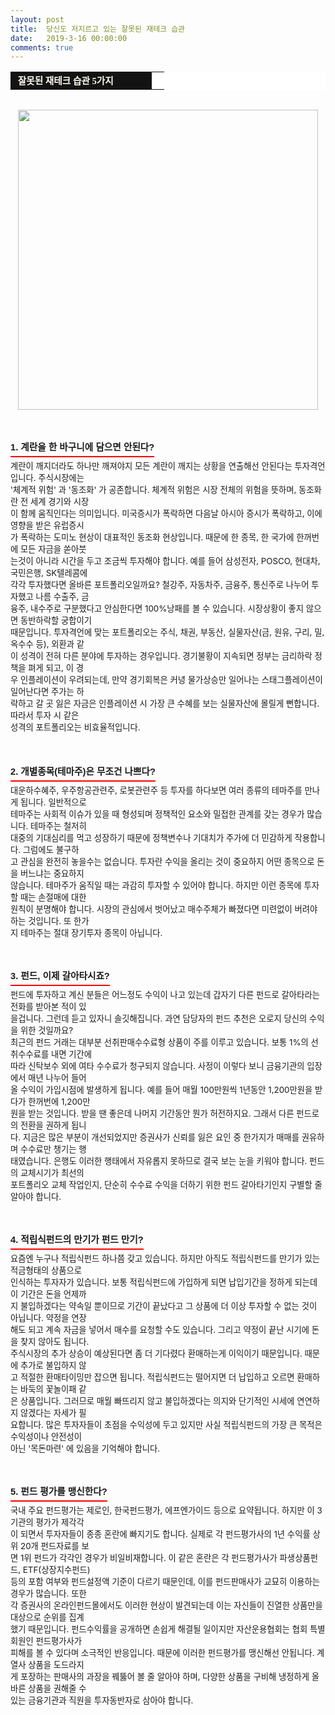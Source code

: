 ```yaml
---
layout: post
title:  당신도 저지르고 있는 잘못된 재테크 습관
date:   2019-3-16 00:00:00
comments: true
---
```




<div><table width="99%" bgcolor="#ffffff" cellspacing="1" cellpadding="2"><tbody><tr><td width="210" bgcolor="#141313" style-="border-bottom:#141313 1px solid; border-left:#141313 1px solid; border-top:#141313 1px solid; &#13;&#10;border-right:#141313 1px solid"><span style="color: rgb(0, 0, 0); font-family: 맑은 고딕, dotum, verdana; font-size: 11pt;"><strong><span syle="font-size:11pt"><font color="#fffff0">&nbsp;잘못된 재테크 습관 5가지</font></span></strong></span></td><td style="border-width: 0px 0px 1px; border-style: solid; border-color: rgb(255, 255, 255) rgb(255, 255, 255) rgb(20, 19, 19);"><span style="font-size: 11pt;"><font color="#000000">&nbsp;</font></span></td></tr></tbody></table></div><div><span style="font-size: 10pt;">﻿<br></span><span style="font-size: 10pt;"><div class="imageblock center" style="text-align: center; clear: both;"><span data-url="https://t1.daumcdn.net/cfile/tistory/19375D0F4C8CE7F904?download" data-lightbox="lightbox"><img width="480" height="358" style="height: auto; cursor: pointer; max-width: 100%;" alt="" src="https://t1.daumcdn.net/cfile/tistory/19375D0F4C8CE7F904" filename="cfile29.uf@19375D0F4C8CE7F904399D.jpg" filemime=""></span></div><br> ﻿</span><br><span style="font-size: 10pt;">﻿</span><br></div><div><h3 style="font: bold 11pt/normal 맑은 고딕, Dotum, Sans-serif; margin: 0px; padding: 0px 0px 5px; border-bottom-color: rgb(255, 0, 0); border-bottom-width: 2px; border-bottom-style: solid; float: left; font-size-adjust: none; font-stretch: normal;">1. 계란을 한 바구니에 담으면 안된다?</h3></div><div><span style="font-size: 10pt;">﻿<br><br>계란이 깨지더라도 하나만 깨져야지 모든 계란이 깨지는 상황을 연출해선 안된다는 투자격언입니다. 주식시장에는 <br>'체계적 위험' 과 '동조화' 가 공존합니다. 체계적 위험은 시장 전체의 위험을 뜻하며,&nbsp;동조화란 전 세계 경기와 시장<br> 이 함께 움직인다는 의미입니다. 미국증시가 폭락하면 다음날 아시아&nbsp;증시가 폭락하고, 이에 영향을 받은 유럽증시<br> 가 폭락하는 도미노 현상이 대표적인 동조화 현상입니다.&nbsp;때문에 한 종목, 한 국가에 한꺼번에 모든 자금을 쏟아붓 <br> 는것이 아니라 시간을 두고 조금씩 투자해야 합니다. 예를 들어 삼성전자, POSCO, 현대차, 국민은행, SK텔레콤에 <br> 각각 투자했다면 올바른 포트폴리오일까요? 철강주, 자동차주, 금융주, 통신주로 나누어 투자했고 나름 수출주, 금<br> 융주, 내수주로 구분했다고 안심한다면 100%낭패를 볼 수 있습니다. 시장상황이 좋지 않으면 동반하락할 궁합이기 <br> 때문입니다. 투자격언에 맞는 포트폴리오는 주식, 채권, 부동산, 실물자산(금, 원유, 구리,&nbsp;밀, 옥수수 등), 외환과&nbsp;같<br> 이 성격이 전혀 다른 분야에 투자하는 경우입니다. 경기불황이 지속되면 정부는 금리하락 정책을 펴게&nbsp;되고, 이 경<br> 우 인플레이션이 우려되는데, 만약 경기회복은 커녕 물가상승만 일어나는 스태그플레이션이 일어난다면 주가는 하<br> 락하고 갈 곳 잃은 자금은 인플레이션 시 가장 큰 수혜를 보는 실물자산에 몰릴게 뻔합니다. 따라서 투자 시 같은 <br> 성격의 포트폴리오는 비효율적입니다.</span></div><div>&nbsp;</div><div>&nbsp;</div><div><span style="font-size: 10pt;"><br><div><h3 style="font: bold 11pt/normal 맑은 고딕, Dotum, Sans-serif; margin: 0px; padding: 0px 0px 5px; border-bottom-color: rgb(255, 0, 0); border-bottom-width: 2px; border-bottom-style: solid; float: left; font-size-adjust: none; font-stretch: normal;">2. 개별종목(테마주)은 무조건 나쁘다?</h3></div><div><span style="font-size: 10pt;">﻿<br><br>대운하수혜주, 우주항공관련주, 로봇관련주 등 투자를 하다보면 여러 종류의 테마주를 만나게 됩니다. 일반적으로 <br> 테마주는 사회적 이슈가 있을 때 형성되며 정책적인 요소와 밀접한 관계를 갖는 경우가 많습니다. 테마주는 철저히 <br> 대중의 기대심리를 먹고 성장하기 때문에 정책변수나 기대치가 주가에 더 민감하게 작용합니다. 그럼에도 불구하<br> 고 관심을 완전히 놓을수는 없습니다. 투자란 수익을 올리는 것이 중요하지 어떤 종목으로 돈을 버느냐는 중요하지 <br> 않습니다. 테마주가 움직일 때는 과감히 투자할 수 있어야 합니다. 하지만 이런 종목에 투자할 때는 손절매에 대한 <br> 원칙이 분명해야 합니다. 시장의 관심에서 벗어났고 매수주체가 빠졌다면 미련없이 버려야 하는 것입니다. 또 한가<br> 지 테마주는 절대 장기투자 종목이 아닙니다.<br><br><br><span style="font-size: 10pt;"><br><div><h3 style="font: bold 11pt/normal 맑은 고딕, Dotum, Sans-serif; margin: 0px; padding: 0px 0px 5px; border-bottom-color: rgb(255, 0, 0); border-bottom-width: 2px; border-bottom-style: solid; float: left; font-size-adjust: none; font-stretch: normal;">3. 펀드, 이제 갈아타시죠?</h3></div><div><span style="font-size: 10pt;">﻿<br><br>펀드에 투자하고 계신 분들은 어느정도 수익이 나고 있는데 갑자기 다른 펀드로 갈아타라는 전화를 받아본 적이 있<br> 을겁니다. 그런데 듣고 있자니 솔깃해집니다. 과연 담당자의 펀드 추천은 오로지 당신의 수익을 위한 것일까요?<br>최근의 펀드 거래는 대부분 선취판매수수료형 상품이 주를 이루고 있습니다. 보통 1%의 선취수수료를 내면 기간에 <br> 따라 신탁보수 외에 여타 수수료가 청구되지 않습니다. 사정이 이렇다 보니 금융기관의 입장에서 매년 나누어 들어<br> 올 수익이 가입시점에 발생하게 됩니다. 예를 들어 매월 100만원씩 1년동안 1,200만원을 받다가 한꺼번에 1,200만<br> 원을 받는 것입니다. 받을 땐 좋은데 나머지 기간동안 뭔가 허전하지요. 그래서 다른 펀드로의 전환을 권하게 됩니<br> 다. 지금은 많은 부분이 개선되었지만 증권사가 신뢰를 잃은 요인 중 한가지가 매매를 권유하며 수수료만 챙기는 행<br> 태였습니다. 은행도 이러한 행태에서 자유롭지 못하므로 결국 보는 눈을 키워야 합니다. 펀드의 교체시기가 최선의 <br> 포트폴리오 교체 작업인지, 단순히 수수료 수익을 더하기 위한 펀드 갈아타기인지 구별할 줄 알아야 합니다.</span></div><div>&nbsp;</div><div>&nbsp;</div><div><span style="font-size:10pt;"><br><div><h3 style="font: bold 11pt/normal 맑은 고딕, Dotum, Sans-serif; margin: 0px; padding: 0px 0px 5px; border-bottom-color: rgb(255, 0, 0); border-bottom-width: 2px; border-bottom-style: solid; float: left; font-size-adjust: none; font-stretch: normal;">4. 적립식펀드의 만기가 펀드 만기?</h3></div><div><span style="font-size: 10pt;">﻿<br><br>요즘엔 누구나 적립식펀드 하나쯤 갖고 있습니다. 하지만 아직도 적립식펀드를 만기가 있는 적금형태의 상품으로 <br> 인식하는 투자자가 있습니다. 보통 적립식펀드에 가입하게 되면 납입기간을 정하게 되는데 이 기간은 돈을 언제까<br> 지 불입하겠다는 약속일 뿐이므로 기간이 끝났다고 그 상품에 더 이상 투자할 수 없는 것이 아닙니다. 약정을 연장<br> 해도 되고 계속 자금을 넣어서 매수를 요청할 수도 있습니다. 그리고 약정이 끝난 시기에 돈을 찾지 않아도 됩니다. <br>주식시장의 추가 상승이 예상된다면 좀 더 기다렸다 환매하는게 이익이기 때문입니다. 때문에 추가로 불입하지 않<br> 고 적절한 환매타이밍만 잡으면 됩니다. 적립식펀드는 떨어지면 더 납입하고 오르면 환매하는 바둑의 꽃놀이패 같<br> 은 상품입니다. 그러므로&nbsp;매월 빠뜨리지 않고 불입하겠다는 의지와 단기적인 시세에 연연하지 않겠다는 자세가 필<br> 요합니다. 많은 투자자들이 초점을 수익성에 두고 있지만 사실 적립식펀드의 가장 큰 목적은 수익성이나 안전성이 <br> 아닌 '목돈마련' 에 있음을 기억해야 합니다.<br><br><br><span style="font-size:10pt;"><br><div><h3 style="font: bold 11pt/normal 맑은 고딕, Dotum, Sans-serif; margin: 0px; padding: 0px 0px 5px; border-bottom-color: rgb(255, 0, 0); border-bottom-width: 2px; border-bottom-style: solid; float: left; font-size-adjust: none; font-stretch: normal;">5. 펀드 평가를 맹신한다?</h3></div><div><span style="font-size: 10pt;">﻿<br><br>국내 주요 펀드평가는 제로인, 한국펀드평가, 에프엔가이드 등으로 요약됩니다. 하지만 이 3기관의 평가가 제각각<br> 이 되면서 투자자들이 종종 혼란에 빠지기도 합니다. 실제로 각 펀드평가사의 1년 수익률 상위 20개 펀드자료를 보<br> 면 1위 펀드가 각각인 경우가 비일비재합니다. 이 같은 혼란은 각 펀드평가사가 파생상품펀드, ETF(상장지수펀드)<br>등의 포함 여부와 펀드설정액 기준이 다르기 때문인데, 이를 펀드판매사가 교묘히 이용하는 경우가 많습니다. 또한 <br> 각 증권사의 온라인펀드몰에서도 이러한 현상이 발견되는데 이는 자신들이 진열한 상품만을 대상으로 순위를 집계<br> 했기 때문입니다. 펀드수익률을 공개하면 손쉽게 해결될 일이지만 자산운용협회는 협회 특별회원인 펀드평가사가 <br> 피해를 볼 수 있다며 소극적인 반응입니다. 때문에 이러한 펀드평가를 맹신해선 안됩니다. 계열사 상품을 도드라지<br> 게 포장하는 판매사의 과장을 꿰뚫어 볼 줄 알아야 하며, 다양한 상품을 구비해 냉정하게 올바른 상품을 권해줄 수 <br> 있는 금융기관과 직원을 투자동반자로 삼아야 합니다.</span><span style="font-size: 10pt;">﻿</span></div></span><div><br></div></span><div><br></div></span><div><br></div></div></span></div></span></div></span></div><p><br></p>